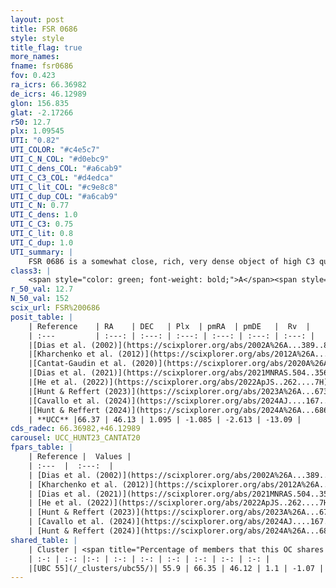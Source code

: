```yaml
---
layout: post
title: FSR 0686
style: style
title_flag: true
more_names: 
fname: fsr0686
fov: 0.423
ra_icrs: 66.36982
de_icrs: 46.12989
glon: 156.835
glat: -2.17266
r50: 12.7
plx: 1.09545
UTI: "0.82"
UTI_COLOR: "#c4e5c7"
UTI_C_N_COL: "#d0ebc9"
UTI_C_dens_COL: "#a6cab9"
UTI_C_C3_COL: "#d4edca"
UTI_C_lit_COL: "#c9e8c8"
UTI_C_dup_COL: "#a6cab9"
UTI_C_N: 0.77
UTI_C_dens: 1.0
UTI_C_C3: 0.75
UTI_C_lit: 0.8
UTI_C_dup: 1.0
UTI_summary: |
    FSR 0686 is a somewhat close, rich, very dense object of high C3 quality. It is well-studied in the literature. This object shares a significant percentage of members with a later reported entry.
class3: |
    <span style="color: green; font-weight: bold;">A</span><span style="color: #FFC300; font-weight: bold;">B</span>
r_50_val: 12.7
N_50_val: 152
scix_url: FSR%200686
posit_table: |
    | Reference    | RA    | DEC   | Plx  | pmRA  | pmDE   |  Rv  |
    | :---         | :---: | :---: | :---: | :---: | :---: | :---: |
    |[Dias et al. (2002)](https://scixplorer.org/abs/2002A%26A...389..871D) | 66.463 | 46.098 | -- | -1.64 | -5.37 | -- |
    |[Kharchenko et al. (2012)](https://scixplorer.org/abs/2012A%26A...543A.156K) | 66.465 | 46.095 | -- | -0.8 | -3.87 | -- |
    |[Cantat-Gaudin et al. (2020)](https://scixplorer.org/abs/2020A%26A...640A...1C) | 66.353 | 46.098 | 1.087 | -1.088 | -2.556 | -- |
    |[Dias et al. (2021)](https://scixplorer.org/abs/2021MNRAS.504..356D) | 66.353 | 46.098 | 1.09 | -1.095 | -2.566 | -- |
    |[He et al. (2022)](https://scixplorer.org/abs/2022ApJS..262....7H) | 66.373 | 46.129 | 1.105 | -1.073 | -2.607 | -- |
    |[Hunt & Reffert (2023)](https://scixplorer.org/abs/2023A%26A...673A.114H) | 66.397 | 46.131 | 1.105 | -1.104 | -2.607 | -14.871 |
    |[Cavallo et al. (2024)](https://scixplorer.org/abs/2024AJ....167...12C) | 66.347 | 46.133 | 1.116 | -- | -- | -- |
    |[Hunt & Reffert (2024)](https://scixplorer.org/abs/2024A%26A...686A..42H) | 66.397 | 46.131 | 1.105 | -1.104 | -2.607 | -14.871 |
    | **UCC** |66.37 | 46.13 | 1.095 | -1.085 | -2.613 | -13.09 | 
cds_radec: 66.36982,+46.12989
carousel: UCC_HUNT23_CANTAT20
fpars_table: |
    | Reference |  Values |
    | :---  |  :---:  |
    | [Dias et al. (2002)](https://scixplorer.org/abs/2002A%26A...389..871D) | `E(B-V)=1.02, Dist=1638.0, Age=8.61` |
    | [Kharchenko et al. (2012)](https://scixplorer.org/abs/2012A%26A...543A.156K) | `e_bv=0.458, distance=1073, log_age=7.5` |
    | [Dias et al. (2021)](https://scixplorer.org/abs/2021MNRAS.504..356D) | `Av=1.718, Dist=894, logage=7.321, [Fe/H]=-0.024` |
    | [He et al. (2022)](https://scixplorer.org/abs/2022ApJS..262....7H) | `A0=1.4, logAge=7.15` |
    | [Hunt & Reffert (2023)](https://scixplorer.org/abs/2023A%26A...673A.114H) | `AV50=1.425, diffAV50=1.847, MOD50=9.673, logAge50=7.232` |
    | [Cavallo et al. (2024)](https://scixplorer.org/abs/2024AJ....167...12C) | `AV50=1.6, dMod50=9.91, logAge50=7.03, [Fe/H]50=0.07` |
    | [Hunt & Reffert (2024)](https://scixplorer.org/abs/2024A%26A...686A..42H) | `MassJ=272.613` |
shared_table: |
    | Cluster | <span title="Percentage of members that this OC shares with the ones listed">%</span>   | RA   | DEC   | Plx   | pmRA  | pmDE  | Rv | UTI |
    | :-: | :-: |:-: | :-: | :-: | :-: | :-: | :-: | :-: |
    |[UBC 55](/_clusters/ubc55/)| 55.9 | 66.35 | 46.12 | 1.1 | -1.07 | -2.61 | -11.57 |0.0 |
---
```


